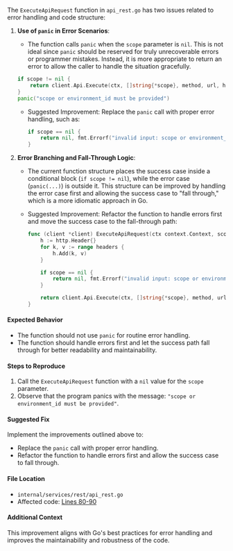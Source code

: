 The `ExecuteApiRequest` function in `api_rest.go` has two issues related to error handling and code structure:

1. **Use of `panic` in Error Scenarios**:
   - The function calls `panic` when the `scope` parameter is `nil`. This is not ideal since `panic` should be reserved for truly unrecoverable errors or programmer mistakes. Instead, it is more appropriate to return an error to allow the caller to handle the situation gracefully.

   ```go
   if scope != nil {
       return client.Api.Execute(ctx, []string{*scope}, method, url, h, body, expectedStatusCodes, nil)
   }
   panic("scope or environment_id must be provided")
   ```

   - Suggested Improvement: Replace the `panic` call with proper error handling, such as:

     ```go
     if scope == nil {
         return nil, fmt.Errorf("invalid input: scope or environment_id must be provided")
     }
     ```

2. **Error Branching and Fall-Through Logic**:
   - The current function structure places the success case inside a conditional block (`if scope != nil`), while the error case (`panic(...)`) is outside it. This structure can be improved by handling the error case first and allowing the success case to "fall through," which is a more idiomatic approach in Go.

   - Suggested Improvement: Refactor the function to handle errors first and move the success case to the fall-through path:

     ```go
     func (client *client) ExecuteApiRequest(ctx context.Context, scope *string, url, method string, body *string, headers map[string]string, expectedStatusCodes []int) (*api.Response, error) {
         h := http.Header{}
         for k, v := range headers {
             h.Add(k, v)
         }

         if scope == nil {
             return nil, fmt.Errorf("invalid input: scope or environment_id must be provided")
         }

         return client.Api.Execute(ctx, []string{*scope}, method, url, h, body, expectedStatusCodes, nil)
     }
     ```

#### Expected Behavior

- The function should not use `panic` for routine error handling.
- The function should handle errors first and let the success path fall through for better readability and maintainability.

#### Steps to Reproduce

1. Call the `ExecuteApiRequest` function with a `nil` value for the `scope` parameter.
2. Observe that the program panics with the message: `"scope or environment_id must be provided"`.

#### Suggested Fix

Implement the improvements outlined above to:

- Replace the `panic` call with proper error handling.
- Refactor the function to handle errors first and allow the success case to fall through.

#### File Location

- `internal/services/rest/api_rest.go`
- Affected code: [Lines 80-90](https://github.com/microsoft/terraform-provider-power-platform/blob/5126aba8e05211887ae9e45f68f3056944e9e9dc/internal/services/rest/api_rest.go#L80-L90)

#### Additional Context

This improvement aligns with Go's best practices for error handling and improves the maintainability and robustness of the code.
